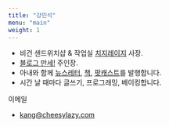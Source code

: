 ```yaml
---
title: "강민석"
menu: "main"
weight: 1
---
```


- 비건 샌드위치샵 & 작업실 [치지레이지](https://cheesylazy.com/) 사장.
- [블로그 만세!](http://blogmansae.com/) 주인장.
- 아내와 함께 [뉴스레터](https://cheesylazy.com/all), [책](https://cheesylazy.com/too-small-to-fail/), [팟캐스트](https://cheesylazy.com/tag/podcast/)를 발행합니다.
- 시간 날 때마다 글쓰기, 프로그래밍, 베이킹합니다.

이메일
- kang@cheesylazy.com
